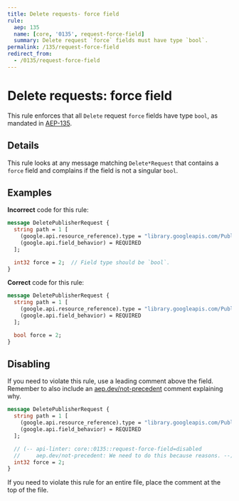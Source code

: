 ```yaml
---
title: Delete requests- force field
rule:
  aep: 135
  name: [core, '0135', request-force-field]
  summary: Delete request `force` fields must have type `bool`.
permalink: /135/request-force-field
redirect_from:
  - /0135/request-force-field
---
```


# Delete requests: force field

This rule enforces that all `Delete` request `force` fields have type `bool`, as
mandated in [AEP-135][].

## Details

This rule looks at any message matching `Delete*Request` that contains a `force`
field and complains if the field is not a singular `bool`.

## Examples

**Incorrect** code for this rule:

```proto
message DeletePublisherRequest {
  string path = 1 [
    (google.api.resource_reference).type = "library.googleapis.com/Publisher",
    (google.api.field_behavior) = REQUIRED
  ];

  int32 force = 2;  // Field type should be `bool`.
}
```

**Correct** code for this rule:

```proto
message DeletePublisherRequest {
  string path = 1 [
    (google.api.resource_reference).type = "library.googleapis.com/Publisher",
    (google.api.field_behavior) = REQUIRED
  ];

  bool force = 2;
}
```

## Disabling

If you need to violate this rule, use a leading comment above the field.
Remember to also include an [aep.dev/not-precedent][] comment explaining why.

```proto
message DeletePublisherRequest {
  string path = 1 [
    (google.api.resource_reference).type = "library.googleapis.com/Publisher",
    (google.api.field_behavior) = REQUIRED
  ];

  // (-- api-linter: core::0135::request-force-field=disabled
  //     aep.dev/not-precedent: We need to do this because reasons. --)
  int32 force = 2;
}
```

If you need to violate this rule for an entire file, place the comment at the
top of the file.

[aep-135]: https://aep.dev/135
[aep.dev/not-precedent]: https://aep.dev/not-precedent
